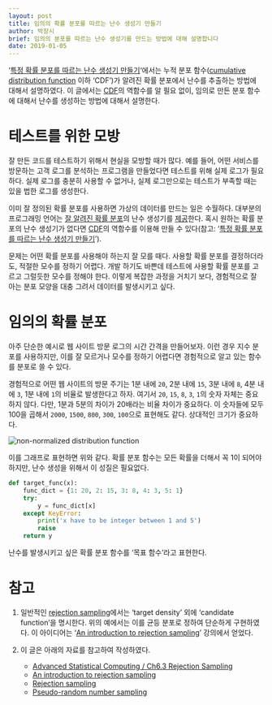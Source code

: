```yaml
---
layout: post
title: 임의의 확률 분포를 따르는 난수 생성기 만들기
author: 박장시
brief: 임의의 분포를 따르는 난수 생성기를 만드는 방법에 대해 설명합니다
date: 2019-01-05
---
```


‘[특정 확률 분포를 따르는 난수 생성기 만들기](/2017/04/13/how_to_make_random_number_generator_for_any_probability_distribution.html)‘에서는
누적 분포 함수([cumulative distribution function](https://en.wikipedia.org/wiki/Cumulative_distribution_function) 이하 ‘CDF’)가
알려진 확률 분포에서 난수를 추출하는 방법에 대해서 설명하였다.
이 글에서는 [CDF](https://en.wikipedia.org/wiki/Cumulative_distribution_function)의
역함수를 알 필요 없이, 임의로 만든 분포 함수에 대해서 난수를 생성하는 방법에 대해서 설명한다.

# 테스트를 위한 모방
잘 만든 코드를 테스트하기 위해서 현실을 모방할 때가 많다.
예를 들어, 어떤 서비스를 방문하는 고객 로그를 분석하는 프로그램을 만들었다면 테스트를 위해 실제 로그가 필요하다.
실제 로그를 충분히 사용할 수 없거나, 실제 로그만으로는 테스트가 부족할 때는 있을 법한 로그를 생성한다.

이미 잘 정의된 확률 분포를 사용하면 가상의 데이터를 만드는 일은 수월하다.
대부분의 프로그래밍 언어는 [잘 알려진 확률 분포]((https://en.wikipedia.org/wiki/Probability_distribution#Common_probability_distributions))의
난수 생성기를 [제공](https://docs.scipy.org/doc/scipy/reference/stats.html)한다.
혹시 원하는 확률 분포의 난수 생성기가 없다면 [CDF](https://en.wikipedia.org/wiki/Cumulative_distribution_function)의
역함수를 이용해 만들 수 있다(참고: ‘[특정 확률 분포를 따르는 난수 생성기 만들기](/2017/04/13/how_to_make_random_number_generator_for_any_probability_distribution.html)’).

문제는 어떤 확률 분포를 사용해야 하는지 잘 모를 때다.
사용할 확률 분포를 결정하더라도, 적절한 모수를 정하기 어렵다.
개발 하기도 바쁜데 테스트에 사용할 확률 분포를 고르고 그럴듯한 모수를 정해야 한다.
이렇게 복잡한 과정을 거치기 보다, 경험적으로 잘 아는 분포 모양을 대충 그려서 데이터를 발생시키고 싶다.

# 임의의 확률 분포
아주 단순한 예시로 웹 사이트 방문 로그의 시간 간격을 만들어보자.
이런 경우 지수 분포를 사용하지만, 이를 잘 모르거나 모수를 정하기 어렵다면 경험적으로 알고 있는 함수를 분포로 쓸 수 있다.

경험적으로 어떤 웹 사이트의 방문 주기는 1분 내에 `20`, 2분 내에 `15`, 3분 내에 `8`, 4분 내에 `3`, 1분 내에 `1`의 비율로 발생한다고 하자.
여기서 `20`, `15`, `8`, `3`, `1`의 숫자 자체는 중요하지 않다.
다만, 1분과 5분의 차이가 20배라는 비율 차이가 중요하다.
이 숫자들에 모두 100을 곱해서 `2000`, `1500`, `800`, `300`, `100`으로 표현해도 같다.
상대적인 크기가 중요하다.

![non-normalized distribution function]()

이를 그래프로 표현하면 위와 같다. 확률 분포 함수는 모든 확률을 더해서 꼭 1이 되어야 하지만, 난수 생성을 위해서 이 성질은 필요없다.

```python
def target_func(x):
    func_dict = {1: 20, 2: 15, 3: 8, 4: 3, 5: 1}
    try:
        y = func_dict[x]
    except KeyError:
        print('x have to be integer between 1 and 5')
        raise
    return y
```

난수를 발생시키고 싶은 확률 분포 함수를 ‘목표 함수’라고 표현한다.


# 참고

1. 일반적인 [rejection sampling](https://en.wikipedia.org/wiki/Rejection_sampling)에서는
‘target density’ 외에 ‘candidate function’을 명시한다.
위의 예에서는 이를 균등 분포로 정하여 단순하게 구현하였다.
이 아이디어는 ‘[An introduction to rejection sampling](https://youtu.be/kYWHfgkRc9s)’ 강의에서 얻었다.

2. 이 글은 아래의 자료를 참고하여 작성하였다.
    * [Advanced Statistical Computing / Ch6.3 Rejection Sampling](https://bookdown.org/rdpeng/advstatcomp/rejection-sampling.html)
    * [An introduction to rejection sampling](https://youtu.be/kYWHfgkRc9s)
    * [Rejection sampling](https://en.wikipedia.org/wiki/Rejection_sampling)
    * [Pseudo-random number sampling](https://en.wikipedia.org/wiki/Pseudo-random_number_sampling)
